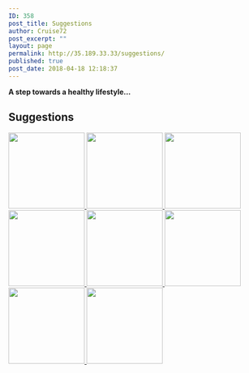 ```yaml
---
ID: 358
post_title: Suggestions
author: Cruise72
post_excerpt: ""
layout: page
permalink: http://35.189.33.33/suggestions/
published: true
post_date: 2018-04-18 12:18:37
---
```

<p><strong>A step towards a healthy lifestyle...</strong></p>		
			<h2>Suggestions</h2>		
											<a href="http://www.cvdhelper.tk/smoking-suggestions/" data-elementor-open-lightbox="">
							<img width="150" height="150" src="http://35.189.33.33/wp-content/uploads/2018/04/ss-150x150.png" alt="" />								</a>
											<a href="http://www.cvdhelper.tk/alcohol-suggestions/" data-elementor-open-lightbox="">
							<img width="150" height="150" src="http://35.189.33.33/wp-content/uploads/2018/04/all-150x150.png" alt="" />								</a>
											<a href="http://www.cvdhelper.tk/healthy-food-suggestions/" data-elementor-open-lightbox="">
							<img width="150" height="150" src="http://35.189.33.33/wp-content/uploads/2018/04/icon-150x150.png" alt="" />								</a>
											<a href="http://www.cvdhelper.tk/stress-suggestions/" data-elementor-open-lightbox="">
							<img width="150" height="150" src="http://35.189.33.33/wp-content/uploads/2018/04/stress-3-150x150.png" alt="" />								</a>
											<a href="http://www.cvdhelper.tk/being-active-suggestions/" data-elementor-open-lightbox="">
							<img width="150" height="150" src="http://35.189.33.33/wp-content/uploads/2018/04/act-150x150.png" alt="" />								</a>
											<a href="http://www.cvdhelper.tk/cholesterol-suggestions/" data-elementor-open-lightbox="">
							<img width="150" height="150" src="http://35.189.33.33/wp-content/uploads/2018/04/chh-2-150x150.png" alt="" srcset="http://35.189.33.33/wp-content/uploads/2018/04/chh-2-150x150.png 150w, http://35.189.33.33/wp-content/uploads/2018/04/chh-2-300x297.png 300w, http://35.189.33.33/wp-content/uploads/2018/04/chh-2.png 416w" sizes="(max-width: 150px) 100vw, 150px" />								</a>
											<a href="http://www.cvdhelper.tk/blood-pressure-suggestions/" data-elementor-open-lightbox="">
							<img width="150" height="150" src="http://35.189.33.33/wp-content/uploads/2018/04/bppp-150x150.png" alt="" srcset="http://35.189.33.33/wp-content/uploads/2018/04/bppp-150x150.png 150w, http://35.189.33.33/wp-content/uploads/2018/04/bppp-300x298.png 300w, http://35.189.33.33/wp-content/uploads/2018/04/bppp.png 337w" sizes="(max-width: 150px) 100vw, 150px" />								</a>
											<a href="http://www.cvdhelper.tk/diabetes-suggestions/" data-elementor-open-lightbox="">
							<img width="150" height="150" src="http://35.189.33.33/wp-content/uploads/2018/04/dd-2-150x150.png" alt="" srcset="http://35.189.33.33/wp-content/uploads/2018/04/dd-2-150x150.png 150w, http://35.189.33.33/wp-content/uploads/2018/04/dd-2-300x297.png 300w" sizes="(max-width: 150px) 100vw, 150px" />								</a>